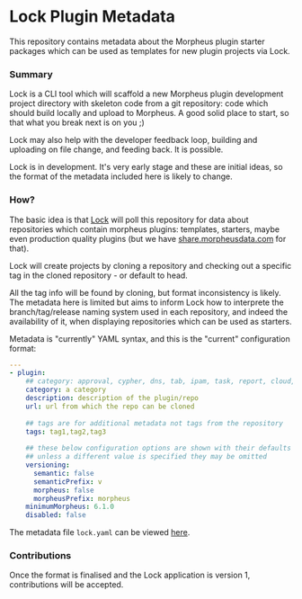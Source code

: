 # Lock Plugin Metadata

This repository contains metadata about the Morpheus plugin starter packages which can be 
used as templates for new plugin projects via Lock. 

### Summary

Lock is a CLI tool which will scaffold a new Morpheus plugin development project directory with skeleton code from a git repository: code which should build locally and upload to Morpheus. A good solid place to start, so that what you break next is on you ;)

Lock may also help with the developer feedback loop, building and uploading on file change, and feeding back. It is possible.

Lock is in development. It's very early stage and these are initial ideas, so the format of the metadata included here is likely to change.

### How?

The basic idea is that [Lock](https://github.com/spoonboy-io/lock) will poll this repository for data about repositories
which contain morpheus plugins: templates, starters, maybe even production quality plugins (but we have [share.morpheusdata.com](https://share.morpheusdata.com) for that).

Lock will create projects by cloning a repository and checking out a specific tag in the cloned repository - or default to head.

All the tag info will be found by cloning, but format inconsistency is likely. The metadata here is limited but aims to inform Lock how to interprete the branch/tag/release naming system used in each repository, and indeed the availability of it, when displaying repositories which can be used as starters.

Metadata is "currently" YAML syntax, and this is the "current" configuration format: 

```yaml
---
- plugin:
    ## category: approval, cypher, dns, tab, ipam, task, report, cloud, or backup
    category: a category
    description: description of the plugin/repo
    url: url from which the repo can be cloned
    
    ## tags are for additional metadata not tags from the repository
    tags: tag1,tag2,tag3
    
    ## these below configuration options are shown with their defaults
    ## unless a different value is specified they may be omitted
    versioning:
      semantic: false 
      semanticPrefix: v
      morpheus: false
      morpheusPrefix: morpheus
    minimumMorpheus: 6.1.0  
    disabled: false
```

The metadata file `lock.yaml` can be viewed [here](https://github.com/spoonboy-io/lock-plugin-metadata/blob/main/lock.yaml). 

### Contributions

Once the format is finalised and the Lock application is version 1, contributions will be accepted.
